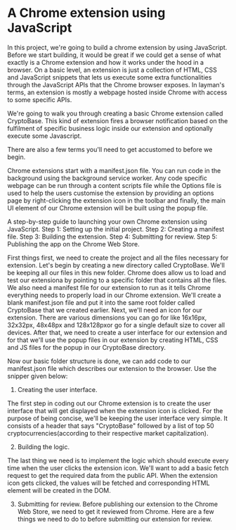 
# A Chrome extension using JavaScript

In this project, we're going to build a chrome extension by using JavaScript.
Before we start building, it would be great if we could get a sense of what exactly is a Chrome extension and how it works under the hood in a browser. On a basic level, an extension is just a collection of HTML, CSS and JavaScript snippets that lets us execute some extra functionalities through the JavaScript APIs that the Chrome browser exposes. In layman's terms, an extension is mostly a webpage hosted inside Chrome with access to some specific APIs.

 We're going to walk you through creating a basic Chrome extension called CryptoBase. This kind of extension fires a browser notification based on the fulfilment of specific business logic inside our extension and optionally execute some Javascript.

There are also a few terms you'll need to get accustomed to before we begin.

Chrome extensions start with a manifest.json file. You can run code in the background using the background service worker. Any code specific webpage can be run through a content scripts file while the Options file is used to help the users customise the extension by providing an options page by right-clicking the extension icon in the toolbar and finally, the main UI element of our Chrome extension will be built using the popup file.


A step-by-step guide to launching your own Chrome extension using JavaScript.
Step 1: Setting up the initial project.
Step 2: Creating a manifest file.
Step 3: Building the extension.
Step 4: Submitting for review.
Step 5: Publishing the app on the Chrome Web Store.


First things first, we need to create the project and all the files necessary for extension. Let's begin by creating a new directory called CryptoBase. We'll be keeping all our files in this new folder. Chrome does allow us to load and test our extensiona by pointing to a specific folder that contains all the files.
We also need a manifest file for our extension to run as it tells Chrome everything needs to properly load in our Chrome extension. We'll create a blank manifest.json file and put it into the same root folder called CryptoBase that we created earlier.
Next, we'll need an icon for our extension. There are various dimensions you can go for like 16x16px, 32x32px, 48x48px and 128x128pxor go for a single default size to cover all devices.
After that, we need to create a user interface for our extension and for that we'll use the popup files in our extension by creating HTML, CSS and JS files for the popup in our CryptoBase directory.


Now our basic folder structure is done, we can add code to our manifest.json file which describes our extension to the browser. Use the snipper given below:


1. Creating the user interface.

The first step in coding out our Chrome extension is to create the user interface that will get displayed when the extension icon is clicked. For the purpose of being concise, we'll be keeping the user interface very simple. It consists of a header that says "CryptoBase" followed by a list of top 50 cryptocurrencies(according to their respective market capitalization). 

2. Building the logic.

The last thing we need is to implement the logic which should execute every time when the user clicks the extension icon. We'll want to add a basic fetch request to get the required data from the public API. When the extension icon gets clicked, the values will be fetched and corresponding HTML element will be created in the DOM.

3. Submitting for review.
Before publishing our extension to the Chrome Web Store, we need to get it reviewed from Chrome. Here are a few things we need to do to before submitting our extension for review.







